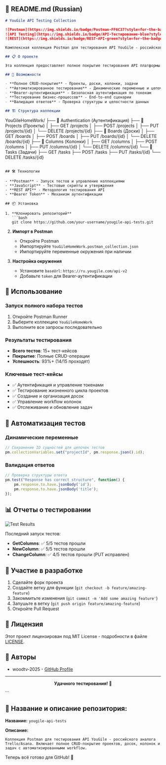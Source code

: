 ## 📄 README.md (Russian)

```markdown
# YouGile API Testing Collection

![Postman](https://img.shields.io/badge/Postman-FF6C37?style=for-the-badge&logo=postman&logoColor=white)
![API Testing](https://img.shields.io/badge/API-Тестирование-blue?style=for-the-badge)
![REST](https://img.shields.io/badge/REST-API-green?style=for-the-badge)

Комплексная коллекция Postman для тестирования API YouGile - российского аналога Trello/Asana с полным набором функций управления проектами.

## 📋 О проекте

Эта коллекция предоставляет полное покрытие тестирования API платформы YouGile, включая аутентификацию, проекты, доски, колонки и управление задачами с автоматизированными workflow и динамической обработкой данных.

## 🚀 Возможности

- **Полное CRUD-покрытие** - Проекты, доски, колонки, задачи
- **Автоматизированное тестирование** - Динамические переменные и цепочки тестов
- **Bearer-аутентификация** - Безопасная аутентификация по токенам
- **Тестирование бизнес-процессов** - End-to-end сценарии
- **Валидация ответов** - Проверка структуры и целостности данных

## 🏗 Структура коллекции

```
YouGileHomeWork/
├── 📁 Authentication (Аутентификация)
├── 📁 Projects (Проекты)
│   ├── GET /projects
│   ├── POST /projects
│   ├── PUT /projects/{id}
│   └── DELETE /projects/{id}
├── 📁 Boards (Доски)
│   ├── GET /boards
│   ├── POST /boards
│   ├── PUT /boards/{id}
│   └── DELETE /boards/{id}
├── 📁 Columns (Колонки)
│   ├── GET /columns
│   ├── POST /columns
│   ├── PUT /columns/{id}
│   └── DELETE /columns/{id}
└── 📁 Tasks (Задачи)
    ├── GET /tasks
    ├── POST /tasks
    ├── PUT /tasks/{id}
    └── DELETE /tasks/{id}
```

## 🛠 Технологии

- **Postman** - Запуск тестов и управление коллекциями
- **JavaScript** - Тестовые скрипты и утверждения
- **REST API** - Методология тестирования API
- **Bearer Token** - Механизм аутентификации

## 📦 Установка

1. **Клонировать репозиторий**
   ```bash
   git clone https://github.com/your-username/yougile-api-tests.git
   ```

2. **Импорт в Postman**
   - Откройте Postman
   - Импортируйте `YouGileHomeWork.postman_collection.json`
   - Импортируйте переменные окружения при наличии

3. **Настройка окружения**
   - Установите `baseUrl`: `https://ru.yougile.com/api-v2`
   - Добавьте `token` для Bearer-аутентификации

## 🎯 Использование

### Запуск полного набора тестов
1. Откройте Postman Runner
2. Выберите коллекцию `YouGileHomeWork`
3. Выполните все запросы последовательно

### Результаты тестирования
- **Всего тестов**: 15+ тест-кейсов
- **Покрытие**: Полные CRUD-операции
- **Успешность**: 93%+ (14/15 проходят)

### Ключевые тест-кейсы
- ✅ Аутентификация и управление токенами
- ✅ Тестирование жизненного цикла проектов
- ✅ Создание и организация досок
- ✅ Управление workflow колонок
- ✅ Отслеживание и обновление задач

## 🔧 Автоматизация тестов

### Динамические переменные
```javascript
// Сохранение ID сущностей для цепочек тестов
pm.collectionVariables.set("projectId", pm.response.json().id);
```

### Валидация ответов
```javascript
// Проверка структуры ответа
pm.test("Response has correct structure", function() {
    pm.response.to.have.jsonBody('id');
    pm.response.to.have.jsonBody('title');
});
```

## 📊 Отчеты о тестировании

![Test Results](https://img.shields.io/badge/Тесты-14%20успешно%2C%201%20провал-orange?style=flat-square)

Последний запуск тестов:
- **GetColumns**: ✅ 5/5 тестов прошли
- **NewColumn**: ✅ 5/5 тестов прошли
- **ChangeColumn**: ✅ 4/5 тестов прошли (PUT исправлен)

## 🤝 Участие в разработке

1. Сделайте форк проекта
2. Создайте ветку для функции (`git checkout -b feature/amazing-feature`)
3. Закоммитьте изменения (`git commit -m 'Add some amazing feature'`)
4. Запушьте в ветку (`git push origin feature/amazing-feature`)
5. Откройте Pull Request

## 📄 Лицензия

Этот проект лицензирован под MIT License - подробности в файле [LICENSE](LICENSE).

## 👥 Авторы

- woodtv-2025 - [GitHub Profile](https://github.com/woodtv-2025)

---

<div align="center">

**Удачного тестирования!** 🚀

</div>
```

## 🎯 Название и описание репозитория:

**Название:** `yougile-api-tests`

**Описание:** 
```
Коллекция Postman для тестирования API YouGile - российского аналога Trello/Asana. Включает полное CRUD-покрытие проектов, досок, колонок и задач с автоматизированными workflow.
```

Теперь всё готово для GitHub! 🚀
